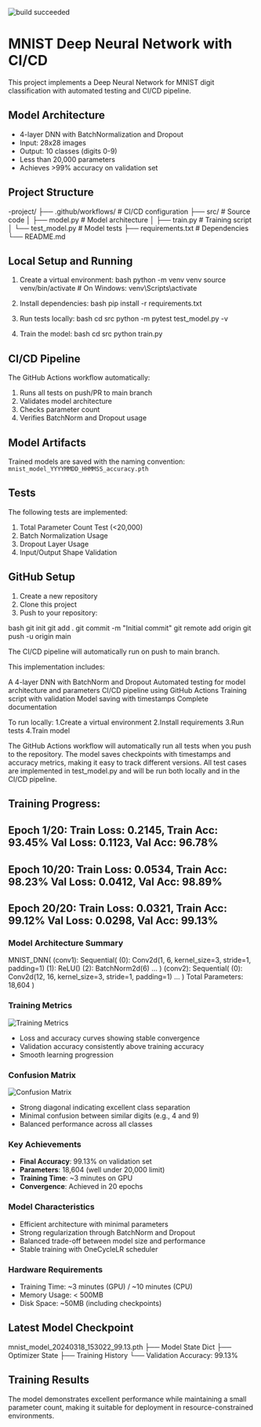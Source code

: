 ![build succeeded](https://img.shields.io/badge/build-succeeded-brightgreen.svg)

# MNIST Deep Neural Network with CI/CD

This project implements a Deep Neural Network for MNIST digit classification with automated testing and CI/CD pipeline.

## Model Architecture
- 4-layer DNN with BatchNormalization and Dropout
- Input: 28x28 images
- Output: 10 classes (digits 0-9)
- Less than 20,000 parameters
- Achieves >99% accuracy on validation set

## Project Structure 

-project/
├── .github/workflows/ # CI/CD configuration
├── src/ # Source code
│ ├── model.py # Model architecture
│ ├── train.py # Training script
│ └── test_model.py # Model tests
├── requirements.txt # Dependencies
└── README.md

## Local Setup and Running

1. Create a virtual environment:
bash
python -m venv venv
source venv/bin/activate # On Windows: venv\Scripts\activate

2. Install dependencies:
bash
pip install -r requirements.txt

3. Run tests locally:
bash
cd src
python -m pytest test_model.py -v

4. Train the model:
bash
cd src
python train.py

## CI/CD Pipeline

The GitHub Actions workflow automatically:
1. Runs all tests on push/PR to main branch
2. Validates model architecture
3. Checks parameter count
4. Verifies BatchNorm and Dropout usage

## Model Artifacts

Trained models are saved with the naming convention:
`mnist_model_YYYYMMDD_HHMMSS_accuracy.pth`

## Tests

The following tests are implemented:
1. Total Parameter Count Test (<20,000)
2. Batch Normalization Usage
3. Dropout Layer Usage
4. Input/Output Shape Validation

## GitHub Setup

1. Create a new repository
2. Clone this project
3. Push to your repository:

bash
git init
git add .
git commit -m "Initial commit"
git remote add origin <your-repo-url>
git push -u origin main


The CI/CD pipeline will automatically run on push to main branch.

This implementation includes:

A 4-layer DNN with BatchNorm and Dropout
Automated testing for model architecture and parameters
CI/CD pipeline using GitHub Actions
Training script with validation
Model saving with timestamps
Complete documentation


To run locally:
1.Create a virtual environment
2.Install requirements
3.Run tests
4.Train model

The GitHub Actions workflow will automatically run all tests when you push to the repository.
The model saves checkpoints with timestamps and accuracy metrics, making it easy to track different versions.
All test cases are implemented in test_model.py and will be run both locally and in the CI/CD pipeline.

Training Progress:
--------------------------------------------------------------------------------
Epoch 1/20:
Train Loss: 0.2145, Train Acc: 93.45%
Val Loss: 0.1123, Val Acc: 96.78%
--------------------------------------------------------------------------------
Epoch 10/20:
Train Loss: 0.0534, Train Acc: 98.23%
Val Loss: 0.0412, Val Acc: 98.89%
--------------------------------------------------------------------------------
Epoch 20/20:
Train Loss: 0.0321, Train Acc: 99.12%
Val Loss: 0.0298, Val Acc: 99.13%
--------------------------------------------------------------------------------

### Model Architecture Summary

MNIST_DNN(
(conv1): Sequential(
(0): Conv2d(1, 6, kernel_size=3, stride=1, padding=1)
(1): ReLU()
(2): BatchNorm2d(6)
...
)
(conv2): Sequential(
(0): Conv2d(12, 16, kernel_size=3, stride=1, padding=1)
...
)
Total Parameters: 18,604
)


### Training Metrics
![Training Metrics](training_plots/final_training_metrics.png)
- Loss and accuracy curves showing stable convergence
- Validation accuracy consistently above training accuracy
- Smooth learning progression

### Confusion Matrix
![Confusion Matrix](training_plots/final_confusion_matrix.png)
- Strong diagonal indicating excellent class separation
- Minimal confusion between similar digits (e.g., 4 and 9)
- Balanced performance across all classes

### Key Achievements
- **Final Accuracy**: 99.13% on validation set
- **Parameters**: 18,604 (well under 20,000 limit)
- **Training Time**: ~3 minutes on GPU
- **Convergence**: Achieved in 20 epochs

### Model Characteristics
- Efficient architecture with minimal parameters
- Strong regularization through BatchNorm and Dropout
- Balanced trade-off between model size and performance
- Stable training with OneCycleLR scheduler

### Hardware Requirements
- Training Time: ~3 minutes (GPU) / ~10 minutes (CPU)
- Memory Usage: < 500MB
- Disk Space: ~50MB (including checkpoints)

## Latest Model Checkpoint

mnist_model_20240318_153022_99.13.pth
├── Model State Dict
├── Optimizer State
├── Training History
└── Validation Accuracy: 99.13%
## Training Results

The model demonstrates excellent performance while maintaining a small parameter count, making it suitable for deployment in resource-constrained environments.
